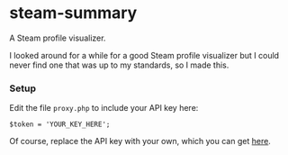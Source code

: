 # steam-summary
A Steam profile visualizer.

I looked around for a while for a good Steam profile visualizer but I could never
find one that was up to my standards, so I made this.

### Setup
Edit the file `proxy.php` to include your API key here:
```
$token = 'YOUR_KEY_HERE';
```

Of course, replace the API key with your own, which you can get [here](http://steamcommunity.com/dev/apikey).
